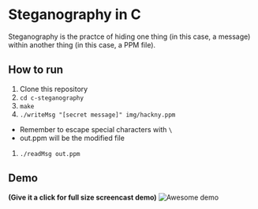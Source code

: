 Steganography in C
====

Steganography is the practce of hiding one thing (in this case, a message) within another thing (in this case, a PPM file).

## How to run
1. Clone this repository
1. `cd c-steganography`
1. `make`
1. `./writeMsg "[secret message]" img/hackny.ppm` 
  * Remember to escape special characters with `\`
  * out.ppm will be the modified file
1. `./readMsg out.ppm` 

## Demo
**(Give it a click for full size screencast demo)**
![Awesome demo](https://raw.githubusercontent.com/samuelcouch/c-steganography/master/img/screencast.gif)
